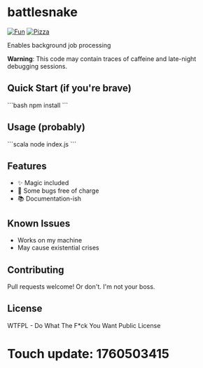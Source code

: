 # battlesnake

[![Fun](https://img.shields.io/badge/mood-awesome-pink.svg)]()
[![Pizza](https://img.shields.io/badge/pizza-approved-success.svg)]()

Enables background job processing

**Warning**: This code may contain traces of caffeine and late-night debugging sessions.

## Quick Start (if you're brave)

\`\`\`bash
npm install
\`\`\`

## Usage (probably)

\`\`\`scala
node index.js
\`\`\`

## Features

- ✨ Magic included
- 🐛 Some bugs free of charge
- 📚 Documentation-ish

## Known Issues

- Works on my machine
- May cause existential crises

## Contributing

Pull requests welcome! Or don't. I'm not your boss.

## License

WTFPL - Do What The F*ck You Want Public License

# Touch update: 1760503415
